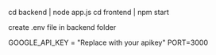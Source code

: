 cd backend | node app.js
cd frontend | npm start

create .env file in backend folder

GOOGLE_API_KEY = "Replace with your apikey"
PORT=3000
